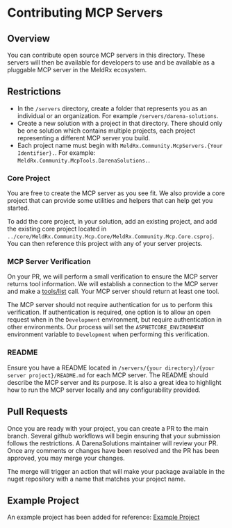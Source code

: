 # Contributing MCP Servers

## Overview
You can contribute open source MCP servers in this directory. These servers will then be available for developers to use
and be available as a pluggable MCP server in the MeldRx ecosystem.

## Restrictions
- In the `/servers` directory, create a folder that represents you as an individual or an organization. For example `/servers/darena-solutions`.
- Create a new solution with a project in that directory. There should only be one solution which contains multiple projects,
each project representing a different MCP server you build.
- Each project name must begin with `MeldRx.Community.McpServers.{Your Identifier}.`. For example: `MeldRx.Community.McpTools.DarenaSolutions.`.

### Core Project
You are free to create the MCP server as you see fit. We also provide a core project that can provide some utilities and
helpers that can help get you started.

To add the core project, in your solution, add an existing project, and add the existing core project located in `../core/MeldRx.Community.Mcp.Core/MeldRx.Community.Mcp.Core.csproj`.
You can then reference this project with any of your server projects.

### MCP Server Verification
On your PR, we will perform a small verification to ensure the MCP server returns tool information. We will establish a
connection to the MCP server and make a [tools/list](https://modelcontextprotocol.io/specification/2025-03-26/server/tools#listing-tools)
call. Your MCP server should return at least one tool.

The MCP server should not require authentication for us to perform this verification. If authentication is required, one
option is to allow an open request when in the `Development` environment, but require authentication in other environments.
Our process will set the `ASPNETCORE_ENVIRONMENT` environment variable to `Development` when performing this verification.

### README
Ensure you have a README located in `/servers/{your directory}/{your server project}/README.md` for each MCP server. The
README should describe the MCP server and its purpose. It is also a great idea to highlight how to run the MCP server locally
and any configurability provided.

## Pull Requests
Once you are ready with your project, you can create a PR to the main branch. Several github workflows will begin ensuring
that your submission follows the restrictions. A DarenaSolutions maintainer will review your PR. Once any comments or changes
have been resolved and the PR has been approved, you may merge your changes.

The merge will trigger an action that will make your package available in the nuget repository with a name that matches
your project name.

## Example Project
An example project has been added for reference: [Example Project](darena-solutions)
